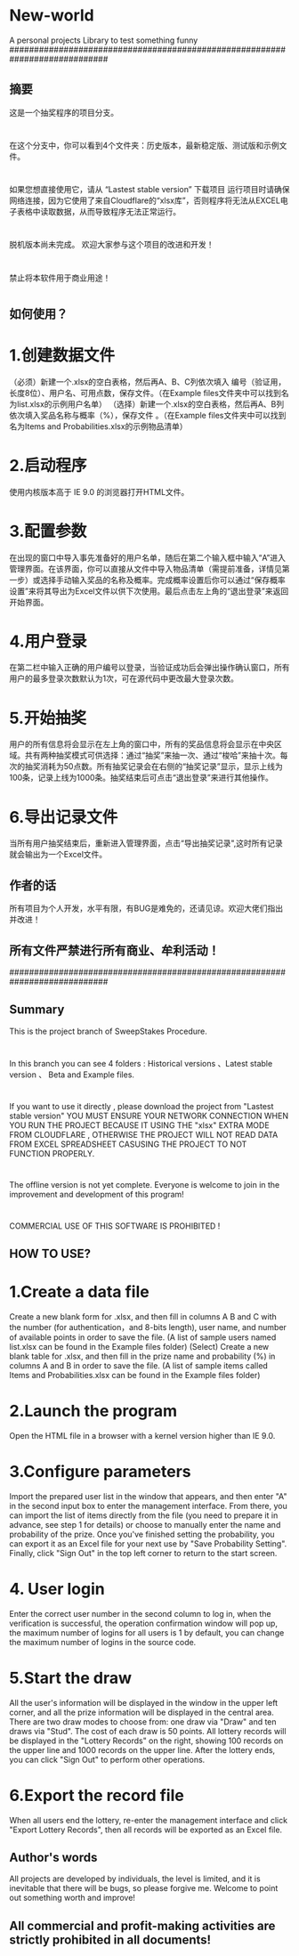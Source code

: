 # New-world
A personal projects Library to test something funny
############################################################################
## 摘要
这是一个抽奖程序的项目分支。
#
在这个分支中，你可以看到4个文件夹：历史版本，最新稳定版、测试版和示例文件。
#
如果您想直接使用它，请从 “Lastest stable version” 下载项目
运行项目时请确保网络连接，因为它使用了来自Cloudflare的“xlsx库”，否则程序将无法从EXCEL电子表格中读取数据，从而导致程序无法正常运行。
#
脱机版本尚未完成。
欢迎大家参与这个项目的改进和开发！
#
禁止将本软件用于商业用途！
#
## 如何使用？
# 1.创建数据文件
（必须）新建一个.xlsx的空白表格，然后再A、B、C列依次填入 编号（验证用，长度8位）、用户名、可用点数，保存文件。（在Example files文件夹中可以找到名为list.xlsx的示例用户名单）
（选择）新建一个.xlsx的空白表格，然后再A、B列依次填入奖品名称与概率（%），保存文件 。（在Example files文件夹中可以找到名为Items and Probabilities.xlsx的示例物品清单）
# 2.启动程序
使用内核版本高于 IE 9.0 的浏览器打开HTML文件。
# 3.配置参数
在出现的窗口中导入事先准备好的用户名单，随后在第二个输入框中输入“A”进入管理界面。在该界面，你可以直接从文件中导入物品清单（需提前准备，详情见第一步）或选择手动输入奖品的名称及概率。完成概率设置后你可以通过“保存概率设置”来将其导出为Excel文件以供下次使用。最后点击左上角的“退出登录”来返回开始界面。
# 4.用户登录
在第二栏中输入正确的用户编号以登录，当验证成功后会弹出操作确认窗口，所有用户的最多登录次数默认为1次，可在源代码中更改最大登录次数。
# 5.开始抽奖
用户的所有信息将会显示在左上角的窗口中，所有的奖品信息将会显示在中央区域。共有两种抽奖模式可供选择：通过“抽奖”来抽一次、通过“梭哈”来抽十次。每次的抽奖消耗为50点数。所有抽奖记录会在右侧的“抽奖记录”显示，显示上线为100条，记录上线为1000条。抽奖结束后可点击“退出登录”来进行其他操作。
# 6.导出记录文件
当所有用户抽奖结束后，重新进入管理界面，点击“导出抽奖记录",这时所有记录就会输出为一个Excel文件。
## 作者的话
所有项目为个人开发，水平有限，有BUG是难免的，还请见谅。欢迎大佬们指出并改进！
## 所有文件严禁进行所有商业、牟利活动！
############################################################################
## Summary
This is the project branch of SweepStakes Procedure.
#
In this branch you can see 4 folders : Historical versions 、Latest stable version 、 Beta and Example files.
#
If you want to use it directly , please download the project from "Lastest stable version"
YOU MUST ENSURE YOUR NETWORK CONNECTION WHEN YOU RUN THE PROJECT BECAUSE IT USING THE "xlsx" EXTRA MODE FROM CLOUDFLARE , OTHERWISE THE PROJECT WILL NOT READ DATA FROM EXCEL SPREADSHEET CASUSING THE PROJECT TO NOT FUNCTION PROPERLY.
#
The offline version is not yet complete.
Everyone is welcome to join in the improvement and development of this program!
#
COMMERCIAL USE OF THIS SOFTWARE IS PROHIBITED !
## HOW TO USE?
# 1.Create a data file
Create a new blank form for .xlsx, and then fill in columns A B and C with the number (for authentication，and 8-bits length), user name, and number of available points in order to save the file. (A list of sample users named list.xlsx can be found in the Example files folder)
(Select) Create a new blank table for .xlsx, and then fill in the prize name and probability (%) in columns A and B in order to save the file. (A list of sample items called Items and Probabilities.xlsx can be found in the Example files folder)
# 2.Launch the program
Open the HTML file in a browser with a kernel version higher than IE 9.0.
# 3.Configure parameters
Import the prepared user list in the window that appears, and then enter "A" in the second input box to enter the management interface. From there, you can import the list of items directly from the file (you need to prepare it in advance, see step 1 for details) or choose to manually enter the name and probability of the prize. Once you've finished setting the probability, you can export it as an Excel file for your next use by "Save Probability Setting". Finally, click "Sign Out" in the top left corner to return to the start screen.
# 4. User login
Enter the correct user number in the second column to log in, when the verification is successful, the operation confirmation window will pop up, the maximum number of logins for all users is 1 by default, you can change the maximum number of logins in the source code.
# 5.Start the draw
All the user's information will be displayed in the window in the upper left corner, and all the prize information will be displayed in the central area. There are two draw modes to choose from: one draw via "Draw" and ten draws via "Stud". The cost of each draw is 50 points. All lottery records will be displayed in the "Lottery Records" on the right, showing 100 records on the upper line and 1000 records on the upper line. After the lottery ends, you can click "Sign Out" to perform other operations.
# 6.Export the record file
When all users end the lottery, re-enter the management interface and click "Export Lottery Records", then all records will be exported as an Excel file.
## Author's words
All projects are developed by individuals, the level is limited, and it is inevitable that there will be bugs, so please forgive me. Welcome to point out something worth and improve!
## All commercial and profit-making activities are strictly prohibited in all documents!

